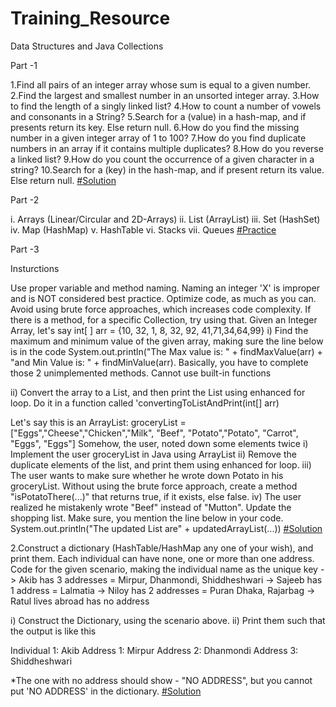 # Training_Resource

Data Structures and Java Collections

Part -1

1.Find all pairs of an integer array whose sum is equal to a given number.
2.Find the largest and smallest number in an unsorted integer array.
3.How to find the length of a singly linked list?
4.How to count a number of vowels and consonants in a String?
5.Search for a (value) in a hash-map, and if presents return its key. Else return null.
6.How do you find the missing number in a given integer array of 1 to 100?
7.How do you find duplicate numbers in an array if it contains multiple duplicates?
8.How do you reverse a linked list?
9.How do you count the occurrence of a given character in a string?
10.Search for a (key) in the hash-map, and if present return its value. Else return null.
[#Solution](https://github.com/shamim-hossain-sebpo/Training_Resource/blob/master/src/main/java/DSA_Collection/DSApart_1.java)


Part -2

i. Arrays (Linear/Circular and 2D-Arrays)
ii. List (ArrayList)
iii. Set (HashSet)
iv. Map (HashMap)
v. HashTable
vi. Stacks
vii. Queues
[#Practice](https://github.com/shamim-hossain-sebpo/Training_Resource/tree/master/src/main/java/DSA_Collection)


Part -3

Insturctions

Use proper variable and method naming. Naming an integer 'X' is improper and is NOT considered best practice.
Optimize code, as much as you can. Avoid using brute force approaches, which increases code complexity. If there is a method, for a specific Collection, try using that.
Given an Integer Array, let's say int[ ] arr = {10, 32, 1, 8, 32, 92, 41,71,34,64,99}
i) Find the maximum and minimum value of the given array, making sure the line below is in the code System.out.println("The Max value is: " + findMaxValue(arr) + "and Min Value is: " + findMinValue(arr). Basically, you have to complete those 2 unimplemented methods. Cannot use built-in functions

ii) Convert the array to a List, and then print the List using enhanced for loop. Do it in a function called 'convertingToListAndPrint(int[] arr)

Let's say this is an ArrayList:
groceryList = ["Eggs","Cheese","Chicken","Milk", "Beef", "Potato","Potato", "Carrot", "Eggs", "Eggs"]
Somehow, the user, noted down some elements twice
i) Implement the user groceryList in Java using ArrayList
ii) Remove the duplicate elements of the list, and print them using enhanced for loop.
iii) The user wants to make sure whether he wrote down Potato in his groceryList. Without using the brute force approach, create a method "isPotatoThere(...)" that returns true, if it exists, else false.
iv) The user realized he mistakenly wrote "Beef" instead of "Mutton". Update the shopping list. Make sure, you mention the line below in your code. System.out.println("The updated List are" + updatedArrayList(...))
[#Solution](https://github.com/shamim-hossain-sebpo/Training_Resource/blob/master/src/main/java/DSA_Collection/Part3.java)


2.Construct a dictionary (HashTable/HashMap any one of your wish), and print them. Each individual can have none, one or more than one address. Code for the given scenario, making the individual name as the unique key
-> Akib has 3 addresses = Mirpur, Dhanmondi, Shiddheshwari -> Sajeeb has 1 address = Lalmatia -> Niloy has 2 addresses = Puran Dhaka, Rajarbag -> Ratul lives abroad has no address

i) Construct the Dictionary, using the scenario above. ii) Print them such that the output is like this

Individual 1: Akib Address 1: Mirpur Address 2: Dhanmondi Address 3: Shiddheshwari

*The one with no address should show - "NO ADDRESS", but you cannot put 'NO ADDRESS' in the dictionary.
[#Solution](https://github.com/shamim-hossain-sebpo/Training_Resource/blob/master/src/main/java/DSA_Collection/Part3_2.java)


